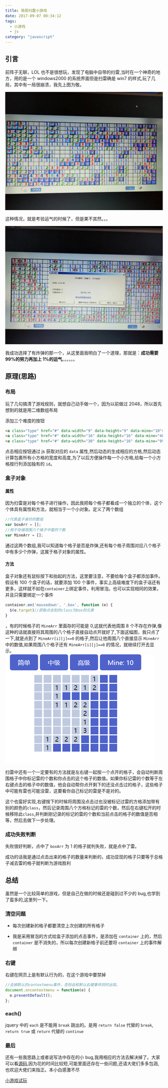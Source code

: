 ```yaml
---
title: 简易扫雷小游戏
date: 2017-09-07 00:34:12
tags: 
  - 小游戏
  - js
category: "javascript"
---
```


## 引言

前阵子无聊，LOL 也不是很想玩，发现了电脑中自带的扫雷,当时在一个神奇的地方，用的是一个 windows2000 的系统界面但是扫雷确是 win7 的样式,玩了几局，其中有一局很崩溃，我先上图为敬。

![pic1](简易扫雷小游戏/pic1.jpg)

这种情况，就是考验运气的时候了，但是果不其然。。。

![pic2](简易扫雷小游戏/pic2.jpg)

我成功选择了有炸弹的那一个，从这里面我明白了一个道理，那就是：**成功需要 99%的努力再加上 1%的运气**。。。。。。

## 原理(思路)

### 布局

玩了几句搞清了游戏规则，就想自己动手做一个，因为以前做过 2048，所以首先想到的就是用二维数组布局

添加三个难度的按钮

```html
<a class="type" href="#" data-width="9" data-height="9" data-mine="10">简单</a>
<a class="type" href="#" data-width="16" data-height="16" data-mine="40">中级</a>
<a class="type" href="#" data-width="30" data-height="16" data-mine="99">高级</a>
```

点击相应按钮通过 js 获取对应的 `data` 属性,然后动态的生成相应的方格,然后动态计算包裹所有小方格的宽度和高度,为了以后方便操作每一个小方格,给每一个小方格按行列添加独有的 `id`。

### 盒子对象

#### 属性

因为扫雷是对每个格子进行操作，因此我把每个格子都看成一个独立的个体，这个个体具有属性和方法，就相当于一个小对象。定义了两个数组

```js
//代表盒子身份的数组
var boxArr = [];
//用于存储周围八个格子中雷的个数
var MineArr = [];
```

通过这两个数组,我可以知道每个格子是否是炸弹,还有每个格子周围对应八个格子中有多少个炸弹，这属于格子对象的属性。

#### 方法

盒子对象还有鼠标按下和抬起的方法，这里要注意，不要给每个盒子都添加事件。假设有 100 个盒子的话，就要添加 100 个事件，事实上高级难度下的盒子话还有更多，这样就不如在`container`上绑定事件，利用冒泡。也可以实现相同的效果，并且只需要绑定一个事件

```js
container.on('mousedown', '.box', function (e) {
  $(e.target)//获取点击到的class为box的元素
}
```

，有的时候格子的 `MineArr` 里面存的可能是 0,这就代表他周围 8 个不存在炸弹,像这种的话就直接将其周围的八个格子直接自动点开就好了,下面这幅图，我只点了一下,就是点到了 `MineArr[i][j]==0` 的格子,然后让他周围八个直接显示 `MineArr` 中的数值,如果周围八个格子还有 `MineArr[i][j]==0` 的情况，就继续打开去显示。
![pic3](简易扫雷小游戏/pic3.png)

扫雷中还有一个一定要有的方法就是左右键一起按一个点开的格子，会自动判断周围格子中你标记雷的个数和你点击的这个格子的数值。如果你标记雷的个数等于左右键点击的格子中的数值，他会自动帮你点开剩下的还没点击过的格子，这些格子中可能有雷也可能没雷，这要看你自己标记的雷是不是对的。

这个也蛮好实现,右键按下的时候将周围没点击过也没被标记过雷的方格添加带有别的颜色的`class`，然后记录周围八个方格标记的雷的个数，然后在右键松开的时候移除此`class`,并判断刚记录的标记的雷的个数和当前点击的格子的数值是否相等，然后去做下一步处理。

### 成功失败判断

失败很好判断，点中了 `boxArr` 为 1 的格子就判失败，就是点中了雷。

成功的话我是通过点击出来的格子的数量来判断的，成功显现的格子只要等于总格子减去雷的格子就判断为游戏胜利

## 总结

虽然是一个比较简单的游戏，但是自己在做的时候还是碰到过不少的 bug,也学到了蛮多的,这里列一下。

### 清空问题

* 每次创建新的格子都要清空上次创建的所有格子

* 我是采用冒泡的方式给盒子添加的点击事件，是添加在 `container` 上的，然后 `container` 是不消失的，所以每次创建新格子前还要将 `container` 上的事件解绑

### 右键

右键在网页上是有默认行为的，在这个游戏中要禁掉

```js
//去掉默认的contextmenu事件，否则会和默认右键事件同时出现。
document.oncontextmenu = function(e) {
  e.preventDefault();
};
```

### each()

jquery 中的 `each` 是不能用 `break` 跳出的。是用 `return false` 代替的 `break`, `return true` 或 `return` 代替的 `continue`

### 最后

还有一些我思路上或者说写法中存在的小 bug,我用相应的方法去解决掉了。大家可以看[源码](https://github.com/MLuminary/cleanMine),因为花的时间比较短,可能里面还存在一些问题,还请大佬们多多包涵,也欢迎大佬们来指正。本小白感激不尽

[小游戏试玩](http://haoqinzz.cn/cleanMine)
